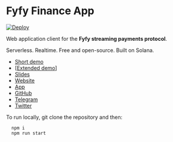 # Fyfy Finance App
[![Deploy](https://github.com/fyfyio/fyfy-finance-app/actions/workflows/gh-pages-prod.yml/badge.svg)](https://github.com/fyfyio/fyfy.finance-app/actions/workflows/gh-pages-prod.yml)

Web application client for the **Fyfy streaming payments protocol**.

Serverless. Realtime. Free and open-source. Built on Solana.

- [Short demo]() 
- [[Extended demo]()]
- [Slides](https://fyfy.finance/public/fyfy_slides.pdf)
- [Website](https://fyfy.finance)
- [App](https://app.fyfy.finance)
- [GitHub](https://github.com/fyfy-finance)
- [Telegram](https://t.me/fyfyio)
- [Twitter](https://twitter.com/fyfyio)

To run locally, git clone the repository and then:
```
  npm i
  npm run start
